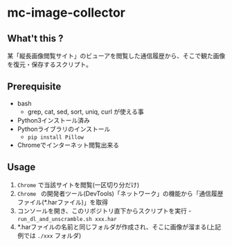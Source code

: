 # mc-image-collector

## What't this ?

某「縦長画像閲覧サイト」のビューアを閲覧した通信履歴から、そこで観た画像を復元・保存するスクリプト。

## Prerequisite

- bash
  - grep, cat, sed, sort, uniq, curl が使える事
- Python3インストール済み
- Pythonライブラリのインストール
  - `pip install Pillow`
- Chromeでインターネット閲覧出来る

## Usage

1. `Chrome` で当該サイトを閲覧(一区切り分だけ)
2. `Chrome ` の開発者ツール(DevTools)「ネットワーク」の機能から「通信履歴ファイル(*.harファイル)」を取得
3. コンソールを開き、このリポジトリ直下からスクリプトを実行
        - `run_dl_and_unscramble.sh xxx.har`
4. *.harファイルの名前と同じフォルダが作成され、そこに画像が溜まる(上記例では `./xxx` フォルダ)
